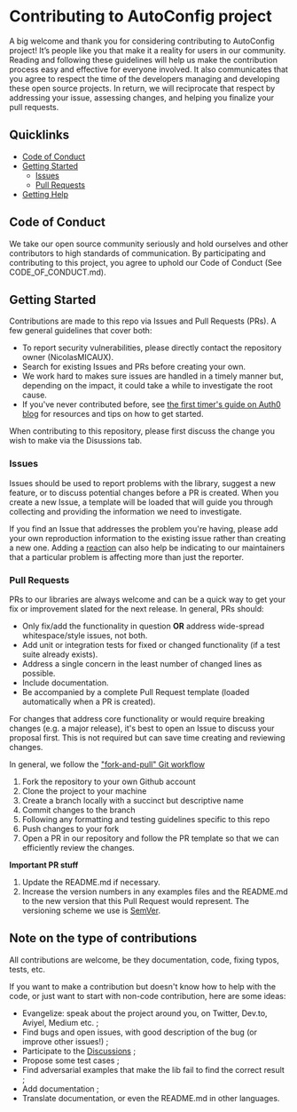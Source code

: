 # Contributing to AutoConfig project
A big welcome and thank you for considering contributing to AutoConfig project! It’s people like you that make it a reality for users in our community.
Reading and following these guidelines will help us make the contribution process easy and effective for everyone involved. It also communicates that you agree to respect the time of the developers managing and developing these open source projects. In return, we will reciprocate that respect by addressing your issue, assessing changes, and helping you finalize your pull requests.

## Quicklinks
* [Code of Conduct](#code-of-conduct)
* [Getting Started](#getting-started)
    * [Issues](#issues)
    * [Pull Requests](#pull-requests)
* [Getting Help](#getting-help)

## Code of Conduct
We take our open source community seriously and hold ourselves and other contributors to high standards of communication. By participating and contributing to this project, you agree to uphold our Code of Conduct (See CODE_OF_CONDUCT.md).

## Getting Started

Contributions are made to this repo via Issues and Pull Requests (PRs). A few general guidelines that cover both:

- To report security vulnerabilities, please directly contact the repository owner (NicolasMICAUX).
- Search for existing Issues and PRs before creating your own.
- We work hard to makes sure issues are handled in a timely manner but, depending on the impact, it could take a while to investigate the root cause.
- If you've never contributed before, see [the first timer's guide on Auth0 blog](https://auth0.com/blog/a-first-timers-guide-to-an-open-source-project/) for resources and tips on how to get started.

When contributing to this repository, please first discuss the change you wish to make via the Disussions tab.

### Issues

Issues should be used to report problems with the library, suggest a new feature, or to discuss potential changes before a PR is created. When you create a new Issue, a template will be loaded that will guide you through collecting and providing the information we need to investigate.

If you find an Issue that addresses the problem you're having, please add your own reproduction information to the existing issue rather than creating a new one. Adding a [reaction](https://github.blog/2016-03-10-add-reactions-to-pull-requests-issues-and-comments/) can also help be indicating to our maintainers that a particular problem is affecting more than just the reporter.

### Pull Requests

PRs to our libraries are always welcome and can be a quick way to get your fix or improvement slated for the next release. In general, PRs should:

- Only fix/add the functionality in question **OR** address wide-spread whitespace/style issues, not both.
- Add unit or integration tests for fixed or changed functionality (if a test suite already exists).
- Address a single concern in the least number of changed lines as possible.
- Include documentation.
- Be accompanied by a complete Pull Request template (loaded automatically when a PR is created).

For changes that address core functionality or would require breaking changes (e.g. a major release), it's best to open an Issue to discuss your proposal first. This is not required but can save time creating and reviewing changes.

In general, we follow the ["fork-and-pull" Git workflow](https://github.com/susam/gitpr)

1. Fork the repository to your own Github account
2. Clone the project to your machine
3. Create a branch locally with a succinct but descriptive name
4. Commit changes to the branch
5. Following any formatting and testing guidelines specific to this repo
6. Push changes to your fork
7. Open a PR in our repository and follow the PR template so that we can efficiently review the changes.

**Important PR stuff**
1. Update the README.md if necessary.
2. Increase the version numbers in any examples files and the README.md to the new version that this
   Pull Request would represent. The versioning scheme we use is [SemVer](http://semver.org/).

## Note on the type of contributions
All contributions are welcome, be they documentation, code, fixing typos, tests, etc.

If you want to make a contribution but doesn't know how to help with the code, or just want to start with non-code contribution, here are some ideas:
- Evangelize: speak about the project around you, on Twitter, Dev.to, Aviyel, Medium etc. ;
- Find bugs and open issues, with good description of the bug (or improve other issues!) ;
- Participate to the [Discussions](https://github.com/NicolasMICAUX/autoconfig/discussions) ;
- Propose some test cases ;
- Find adversarial examples that make the lib fail to find the correct result ;
- Add documentation ;
- Translate documentation, or even the README.md in other languages.
